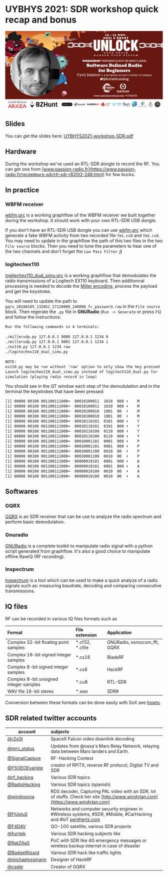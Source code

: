 # UYBHYS 2021: SDR workshop quick recap and bonus

![workshop_uybhys_cyril_celetre-](https://github.com/cdeletre/UYBHYS2021-workshop-SDR/raw/main/media/pics/workshop_uybhys_cyril_deletre.jpg)

## Slides

You can get the slides here: [UYBHYS2021-workshop-SDR.pdf](https://github.com/cdeletre/UYBHYS2021-workshop-SDR/raw/main/UYBHYS2021-workshop-SDR.pdf)

## Hardware

During the workshop we've used an RTL-SDR dongle to record the RF. You can get one from [www.passion-radio.fr](https://www.passion-radio.fr/recepteurs-sdr/rtl-sdr-r820t2-248.html) for few bucks.

## In practice

### WBFM receiver

[wbfm.grc](https://github.com/cdeletre/UYBHYS2021-workshop-SDR/tree/main/gnuradio/wbfm/wbfm.grc) is a working graphflow of the WBFM receiver we built together during the workshop. It should work with your own RTL-SDR USB dongle. 

If you don't have an RTL-SDR USB dongle you can use [wbfm.grc](https://github.com/cdeletre/UYBHYS2021-workshop-SDR/tree/main/gnuradio/wbfm/wbfm_simu.grc) which generate a fake WBFM activity from two recorded file `fm1.cs8` and `fm2.cs8`. You may need to update in the graphflow the path of this two files in the two `File source` blocks. Then you need to tune the parameters to hear one of the two channels and don't forget the `Low Pass Filter` **;)**

### logitechex110

[logitechex110\_dual\_simu.grc](https://github.com/cdeletre/UYBHYS2021-workshop-SDR/tree/main/gnuradio/logitechex110/logitechex110_dual_simu.grc) is a working graphflow that demodulates the radio transmissions of a Logitech EX110 keyboard. Then additionnal processing is needed to decode the [Miller encoding](https://en.wikipedia.org/wiki/Modified_frequency_modulation), process the payload and get the keystroke.

You will need to update the path to `gqrx_20180105_132052_27120000_240000_fc_password.raw` in the `File source` block. Then regerate the `.py` file in **GNURadio** (`Run -> Generate` or press `F5`) and follow the instructions:

	Run the following commands in 4 terminals:

	./millerudp.py 127.0.0.1 9000 127.0.0.1 1234 0
	./millerudp.py 127.0.0.1 9001 127.0.0.1 1234 1
	./ex110.py 127.0.0.1 1234 raw
	./logitechex110_dual_simu.py

	NOTE:
	ex110.py may be run without 'raw' option to only show the key pressed
	Launch logitechex110_dual_simu.py instead of logitech110_dual.py for simulation (playing radio record in loop)

You should see in the QT window each step of the demodulation and in the terminal the keystrokes that have been pressed:

	[1] 00000 00100 001100111000⌨️  00010100011  1010  000 ⬇️    M
	[1] 00000 00100 001100111000⌨️  00010100011  1010  000 ⬇️    M
	[1] 00000 00100 001100111000⌨️  00010100010  1001  00  ⬆️    M
	[1] 00000 00100 001100111000⌨️  00010100010  1001  00  ⬆️    M
	[1] 00000 00100 001100111000⌨️  00010110101  0101  000 ⬇️    Y
	[1] 00000 00100 001100111000⌨️  00010110101  0101  000 ⬇️    Y
	[1] 00000 00100 001100111000⌨️  00010110100  0110  000 ⬆️    Y
	[1] 00000 00100 001100111000⌨️  00010110100  0110  000 ⬆️    Y
	[1] 00000 00100 001100111000⌨️  00010001101  0001  000 ⬇️    P
	[1] 00000 00100 001100111000⌨️  00010001101  0001  000 ⬇️    P
	[1] 00000 00100 001100111000⌨️  00010001100  0010  00  ⬆️    P
	[1] 00000 00100 001100111000⌨️  00010001100  0010  00  ⬆️    P
	[1] 00000 00100 001100111000⌨️  00000010101  0001  000 ⬇️    A
	[1] 00000 00100 001100111000⌨️  00000010101  0001  000 ⬇️    A
	[1] 00000 00100 001100111000⌨️  00000010100  0010  00  ⬆️    A
	[1] 00000 00100 001100111000⌨️  00000010100  0010  00  ⬆️    A



## Softwares

### GQRX

[GQRX](https://gqrx.dk/) is an SDR receiver that can be use to analyze the radio spectrum and perform basic demodulation.

### Gnuradio

[GNURadio](https://www.gnuradio.org/) is a complete toolkit to manipulate radio signal with a python script generated from graphflow. It's also a good choice to manipulate offline RawIQ (RF recording).

### Inspectrum

[Inspectrum](https://github.com/miek/inspectrum) is a tool which can be used to make a quick analyze of a radio signals such as: measuring baudrate, decoding and comparing consecutive transmissions.

## IQ files

RF can be recorded in various IQ files formats such as

| Format | File extension | Application |
| :-- | :-- | :-- |
| Complex 32-bit floating point samples | *.cf32, *.cfile  | GNURadio, osmocom_fft, GQRX |
| Complex 16-bit signed integer samples | *.cs16 | BladeRF |
| Complex 8-bit signed integer samples | *.cs8 | HackRF |
| Complex 8-bit unsigned integer samples | *.cu8 | RTL-SDR |
| WAV file 16-bit stereo | *.wav | SDR# |

Conversion between these formats can be done easily with SoX see [howto](https://github.com/cdeletre/pachydermata/blob/master/sdr/iqformats.md).

## SDR related twitter accounts

| account | subjects |
| --- | :-- |
| [@r2x0t](https://twitter.com/r2x0t) | SpaceX Falcon video downlink decoding |
| [@mrn_status](https://twitter.com/mrn_status) | Updates from @nasa's Mars Relay Network, relaying data between Mars landers and Earth. |
| [@SignalCapture](https://twitter.com/SignalCapture) | RF-Hacking Contest |
| [@F5OEOEvariste](https://twitter.com/F5OEOEvariste) | creator of RPiTX, reverse RF protocol, Digital TV and SDR |
| [@rf_hacking](https://twitter.com/rf_hacking) | Various SDR topics |
| [@RadioHacking](https://twitter.com/RadioHacking) | Various SDR topics (spanish) |
| [@windyoona](https://twitter.com/windyoona) | RDS decoder, Capturing PAL video with an SDR, lot of stuffs. Check her site [http://www.windytan.com](https://www.windytan.com) |
| [@FlUxIuS](https://twitter.com/FlUxIuS) | Networks and computer security engineer in #Wireless systems, #SDR, #Mobile, #CarHacking and #IoT [penthertz.com](https://penthertz.com/) |
| [@F4DAV](https://twitter.com/F4DAV) | QO-100 satellite, various SDR projects |
| [@furrtek](https://twitter.com/furrtek) | Various SDR hacking subjects like |
| [@RatZillaS](https://twitter.com/RatZillaS) | PoC with SDR like 4G emergency messages or wireless backup internet in case of disaster |
| [@BadgeWizard](https://twitter.com/BadgeWizard) | Various SDR hack like traffic lights |
| [@michaelossmann](https://twitter.com/michaelossmann) | Designer of HackRF |
| [@csete](https://twitter.com/csete) | Creator of GQRX |